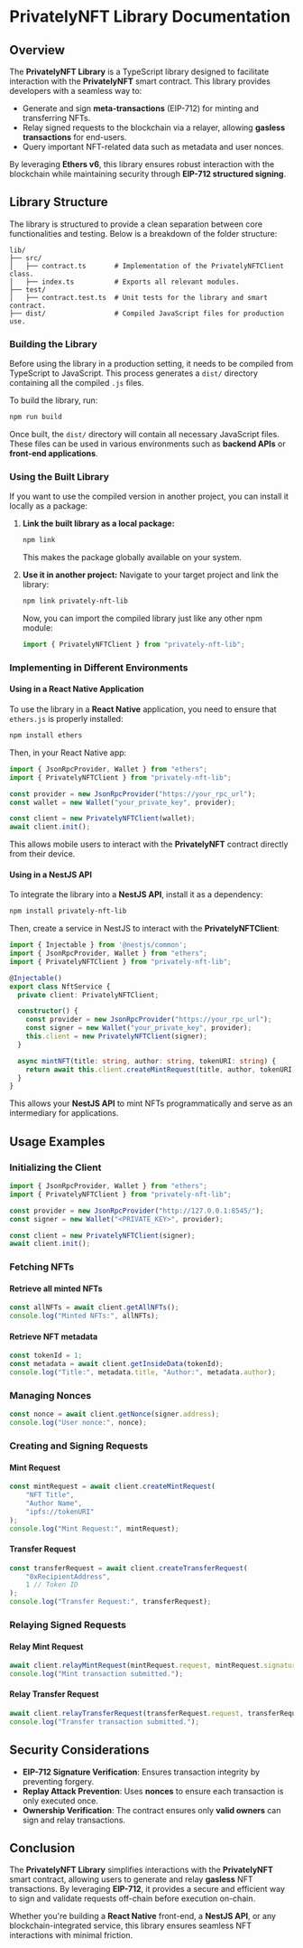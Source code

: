 # PrivatelyNFT Library Documentation

## Overview
The **PrivatelyNFT Library** is a TypeScript library designed to facilitate interaction with the **PrivatelyNFT** smart contract. This library provides developers with a seamless way to:

- Generate and sign **meta-transactions** (EIP-712) for minting and transferring NFTs.
- Relay signed requests to the blockchain via a relayer, allowing **gasless transactions** for end-users.
- Query important NFT-related data such as metadata and user nonces.

By leveraging **Ethers v6**, this library ensures robust interaction with the blockchain while maintaining security through **EIP-712 structured signing**.

## Library Structure
The library is structured to provide a clean separation between core functionalities and testing. Below is a breakdown of the folder structure:

```
lib/
├── src/
│   ├── contract.ts       # Implementation of the PrivatelyNFTClient class.
│   ├── index.ts          # Exports all relevant modules.
├── test/
│   ├── contract.test.ts  # Unit tests for the library and smart contract.
├── dist/                 # Compiled JavaScript files for production use.
```

### Building the Library
Before using the library in a production setting, it needs to be compiled from TypeScript to JavaScript. This process generates a `dist/` directory containing all the compiled `.js` files.

To build the library, run:
```sh
npm run build
```

Once built, the `dist/` directory will contain all necessary JavaScript files. These files can be used in various environments such as **backend APIs** or **front-end applications**.

### Using the Built Library
If you want to use the compiled version in another project, you can install it locally as a package:

1. **Link the built library as a local package:**
   ```sh
   npm link
   ```
   This makes the package globally available on your system.

2. **Use it in another project:**
   Navigate to your target project and link the library:
   ```sh
   npm link privately-nft-lib
   ```
   Now, you can import the compiled library just like any other npm module:
   ```typescript
   import { PrivatelyNFTClient } from "privately-nft-lib";
   ```

### Implementing in Different Environments

#### Using in a React Native Application
To use the library in a **React Native** application, you need to ensure that `ethers.js` is properly installed:
```sh
npm install ethers
```
Then, in your React Native app:
```typescript
import { JsonRpcProvider, Wallet } from "ethers";
import { PrivatelyNFTClient } from "privately-nft-lib";

const provider = new JsonRpcProvider("https://your_rpc_url");
const wallet = new Wallet("your_private_key", provider);

const client = new PrivatelyNFTClient(wallet);
await client.init();
```
This allows mobile users to interact with the **PrivatelyNFT** contract directly from their device.

#### Using in a NestJS API
To integrate the library into a **NestJS API**, install it as a dependency:
```sh
npm install privately-nft-lib
```
Then, create a service in NestJS to interact with the **PrivatelyNFTClient**:
```typescript
import { Injectable } from '@nestjs/common';
import { JsonRpcProvider, Wallet } from "ethers";
import { PrivatelyNFTClient } from "privately-nft-lib";

@Injectable()
export class NftService {
  private client: PrivatelyNFTClient;

  constructor() {
    const provider = new JsonRpcProvider("https://your_rpc_url");
    const signer = new Wallet("your_private_key", provider);
    this.client = new PrivatelyNFTClient(signer);
  }

  async mintNFT(title: string, author: string, tokenURI: string) {
    return await this.client.createMintRequest(title, author, tokenURI);
  }
}
```
This allows your **NestJS API** to mint NFTs programmatically and serve as an intermediary for applications.

## Usage Examples

### Initializing the Client
```typescript
import { JsonRpcProvider, Wallet } from "ethers";
import { PrivatelyNFTClient } from "privately-nft-lib";

const provider = new JsonRpcProvider("http://127.0.0.1:8545/");
const signer = new Wallet("<PRIVATE_KEY>", provider);

const client = new PrivatelyNFTClient(signer);
await client.init();
```

### Fetching NFTs
#### Retrieve all minted NFTs
```typescript
const allNFTs = await client.getAllNFTs();
console.log("Minted NFTs:", allNFTs);
```

#### Retrieve NFT metadata
```typescript
const tokenId = 1;
const metadata = await client.getInsideData(tokenId);
console.log("Title:", metadata.title, "Author:", metadata.author);
```

### Managing Nonces
```typescript
const nonce = await client.getNonce(signer.address);
console.log("User nonce:", nonce);
```

### Creating and Signing Requests
#### Mint Request
```typescript
const mintRequest = await client.createMintRequest(
    "NFT Title",
    "Author Name",
    "ipfs://tokenURI"
);
console.log("Mint Request:", mintRequest);
```

#### Transfer Request
```typescript
const transferRequest = await client.createTransferRequest(
    "0xRecipientAddress",
    1 // Token ID
);
console.log("Transfer Request:", transferRequest);
```

### Relaying Signed Requests
#### Relay Mint Request
```typescript
await client.relayMintRequest(mintRequest.request, mintRequest.signature);
console.log("Mint transaction submitted.");
```

#### Relay Transfer Request
```typescript
await client.relayTransferRequest(transferRequest.request, transferRequest.signature);
console.log("Transfer transaction submitted.");
```

## Security Considerations
- **EIP-712 Signature Verification**: Ensures transaction integrity by preventing forgery.
- **Replay Attack Prevention**: Uses **nonces** to ensure each transaction is only executed once.
- **Ownership Verification**: The contract ensures only **valid owners** can sign and relay transactions.

## Conclusion
The **PrivatelyNFT Library** simplifies interactions with the **PrivatelyNFT** smart contract, allowing users to generate and relay **gasless** NFT transactions. By leveraging **EIP-712**, it provides a secure and efficient way to sign and validate requests off-chain before execution on-chain.

Whether you're building a **React Native** front-end, a **NestJS API**, or any blockchain-integrated service, this library ensures seamless NFT interactions with minimal friction.

